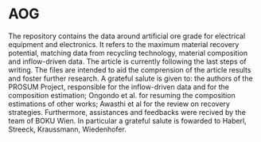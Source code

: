 # AOG
The repository contains the data around artificial ore grade for electrical equipment and electronics. It refers to the maximum material recovery potential, matching data from recycling technology, material composition and inflow-driven data. The article is currently following the last steps of writing. The files are intended to aid the comprension of the article results and foster further research. A grateful salute is given to: the authors of the PROSUM Project, responsible for the inflow-driven data and for the composition estimation; Ongondo et al. for resuming the composition estimations of other works; Awasthi et al for the review on recovery strategies. Furthermore, assistances and feedbacks were recived by the team of BOKU Wien. In particular a grateful salute is fowarded to Haberl, Streeck, Kraussmann, Wiedenhofer.

